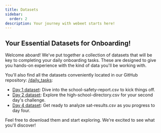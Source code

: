 ```yaml
---
title: Datasets
sidebar:
  order: 2
description: Your journey with webeet starts here!
---
```


## Your Essential Datasets for Onboarding!

Welcome aboard! We've put together a collection of datasets that will be key to completing your daily onboarding tasks.
These are designed to give you hands-on experience with the kind of data you'll be working with.

You'll also find all the datasets conveniently located in our GitHub repository: [/daily_tasks](https://github.com/webeet-io/webeet-wiki_data/tree/main/daily_tasks):

- [Day 1 dataset](https://github.com/webeet-io/webeet-wiki_data/blob/main/daily_tasks/day_1/day_1_datasets/school-safety-report.csv): Dive into the school-safety-report.csv to kick things off.
- [Day 2 dataset](https://github.com/webeet-io/webeet-wiki_data/blob/main/daily_tasks/day_2/day_2_datasets/high-school-directory.csv): Explore the high-school-directory.csv for your second day's challenge.
- [Day 4 dataset](https://github.com/webeet-io/webeet-wiki_data/blob/main/daily_tasks/day_4/day_4_datasets/sat-results.csv): Get ready to analyze sat-results.csv as you progress to day four.

Feel free to download them and start exploring. We're excited to see what you'll discover!
